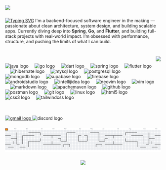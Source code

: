 <img src="https://github.com/Anmol-Baranwal/Cool-GIFs-For-GitHub/assets/74038190/d48893bd-0757-481c-8d7e-ba3e163feae7">

###
[![Typing SVG](https://readme-typing-svg.demolab.com?font=Fira+Code&size=36&duration=3500&pause=1000&center=true&vCenter=true&multiline=true&random=false&width=1000&height=100&lines=Hi+I+am+Adarsh+Pandey)](https://git.io/typing-svg)
I'm a backend-focused software engineer in the making — passionate about clean architecture, system design, and building scalable apps. Currently diving deep into **Spring**, **Go**, and **Flutter**, and building full-stack projects with real-world impact. I’m obsessed with performance, structure, and pushing the limits of what I can build.
###
<br>

<img align="right" height="193" src="https://images6.fanpop.com/image/photos/37500000/Chi-typing-on-a-computer-chis-sweet-home-chis-new-address-37597964-320-240.gif"  />

###

<div align="left">
  <img src="https://skillicons.dev/icons?i=java" height="49" alt="java logo"  />
  <img width="12" />
  <img src="https://skillicons.dev/icons?i=go" height="49" alt="go logo"  />
  <img width="12" />
  <img src="https://skillicons.dev/icons?i=dart" height="49" alt="dart logo"  />
  <img width="12" />
  <img src="https://skillicons.dev/icons?i=spring" height="49" alt="spring logo"  />
  <img width="12" />
  <img src="https://skillicons.dev/icons?i=flutter" height="49" alt="flutter logo"  />
  <img width="12" />
  <img src="https://skillicons.dev/icons?i=hibernate" height="49" alt="hibernate logo"  />
  <img width="12" />
  <img src="https://skillicons.dev/icons?i=mysql" height="49" alt="mysql logo"  />
  <img width="12" />
  <img src="https://skillicons.dev/icons?i=postgres" height="49" alt="postgresql logo"  />
  <img width="12" />
  <img src="https://skillicons.dev/icons?i=mongodb" height="49" alt="mongodb logo"  />
  <img width="12" />
  <img src="https://skillicons.dev/icons?i=supabase" height="49" alt="supabase logo"  />
  <img width="12" />
  <img src="https://skillicons.dev/icons?i=firebase" height="49" alt="firebase logo"  />
  <img width="12" />
  <img src="https://skillicons.dev/icons?i=androidstudio" height="49" alt="androidstudio logo"  />
  <img width="12" />
  <img src="https://skillicons.dev/icons?i=idea" height="49" alt="intellijidea logo"  />
  <img width="12" />
  <img src="https://skillicons.dev/icons?i=neovim" height="49" alt="neovim logo"  />
  <img width="12" />
  <img src="https://skillicons.dev/icons?i=vim" height="49" alt="vim logo"  />
  <img width="12" />
  <img src="https://skillicons.dev/icons?i=md" height="49" alt="markdown logo"  />
  <img width="12" />
  <img src="https://skillicons.dev/icons?i=maven" height="49" alt="apachemaven logo"  />
  <img width="12" />
  <img src="https://skillicons.dev/icons?i=github" height="49" alt="github logo"  />
  <img width="12" />
  <img src="https://skillicons.dev/icons?i=postman" height="49" alt="postman logo"  />
  <img width="12" />
  <img src="https://skillicons.dev/icons?i=git" height="49" alt="git logo"  />
  <img width="12" />
  <img src="https://skillicons.dev/icons?i=linux" height="49" alt="linux logo"  />
  <img width="12" />
  <img src="https://skillicons.dev/icons?i=html" height="49" alt="html5 logo"  />
  <img width="12" />
  <img src="https://skillicons.dev/icons?i=css" height="49" alt="css3 logo"  />
  <img width="12" />
  <img src="https://skillicons.dev/icons?i=tailwind" height="49" alt="tailwindcss logo"  />
  <img width="12" />
</div>

###

<br clear="both">

<div align="left">
  <a href="mailto:itsadarshvijaypandey@gmail.com" target="_blank">
    <img src="https://img.shields.io/static/v1?message=Gmail&logo=gmail&label=&color=D14836&logoColor=white&labelColor=&style=for-the-badge" height="30" alt="gmail logo"  />
  </a>
  <img src="https://img.shields.io/static/v1?message=@isuredied&logo=discord&label=Discord&color=7289DA&logoColor=white&labelColor=&style=for-the-badge" height="30" alt="discord logo"  />
</div>

###

<picture>
  <source media="(prefers-color-scheme: dark)" srcset="https://raw.githubusercontent.com/adarshpandey18/adarshpandey18/output/pacman-contribution-graph-dark.svg">
  <source media="(prefers-color-scheme: light)" srcset="https://raw.githubusercontent.com/adarshpandey18/adarshpandey18/output/pacman-contribution-graph.svg">
  <img alt="pacman contribution graph" src="https://raw.githubusercontent.com/adarshpandey18/adarshpandey18/output/pacman-contribution-graph.svg">
</picture>


###

<div align="center">
  <img src="https://visitor-badge.laobi.icu/badge?page_id=adarshpandey18.adarshpandey18&"  />
</div>

###
